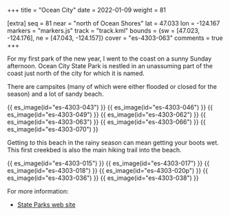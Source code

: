 +++
title = "Ocean City"
date = 2022-01-09
weight = 81

[extra]
seq = 81
near = "north of Ocean Shores"
lat = 47.033
lon = -124.167
markers = "markers.js"
track = "track.kml"
bounds = {sw = [47.023, -124.176], ne = [47.043, -124.157]}
cover = "es-4303-063"
comments = true
+++

For my first park of the new year, I went to the coast on a sunny Sunday afternoon. Ocean City State Park is nestled in an unassuming part of the coast just north of the city for which it is named.

<!-- more -->

There are campsites (many of which were either flooded or closed for the season) and a lot of sandy beach.

{{ es_image(id="es-4303-043") }}
{{ es_image(id="es-4303-046") }}
{{ es_image(id="es-4303-049") }}
{{ es_image(id="es-4303-062") }}
{{ es_image(id="es-4303-063") }}
{{ es_image(id="es-4303-066") }}
{{ es_image(id="es-4303-070") }}

Getting _to_ this beach in the rainy season can mean getting your boots wet. This first creekbed is also the main hiking trail into the beach.

{{ es_image(id="es-4303-015") }}
{{ es_image(id="es-4303-017") }}
{{ es_image(id="es-4303-018") }}
{{ es_image(id="es-4303-020p") }}
{{ es_image(id="es-4303-036") }}
{{ es_image(id="es-4303-038") }}


For more information:

* [State Parks web site](https://parks.state.wa.us/554/Ocean-City)
